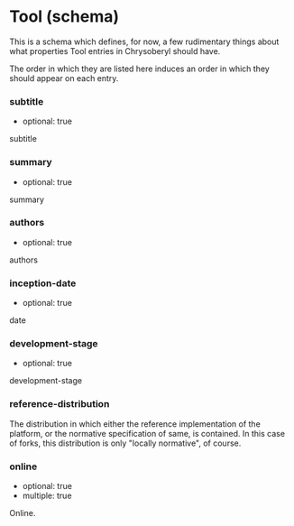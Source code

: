Tool (schema)
=============

This is a schema which defines, for now, a few rudimentary things about
what properties Tool entries in Chrysoberyl should have.

The order in which they are listed here induces an order in which they
should appear on each entry.

### subtitle

*   optional: true

subtitle

### summary

*   optional: true

summary

### authors

*   optional: true

authors

### inception-date

*   optional: true

date

### development-stage

*   optional: true

development-stage

### reference-distribution

The distribution in which either the reference implementation of the platform, or
the normative specification of same, is contained.  In this case of forks, this
distribution is only "locally normative", of course.

### online

*   optional: true
*   multiple: true

Online.
